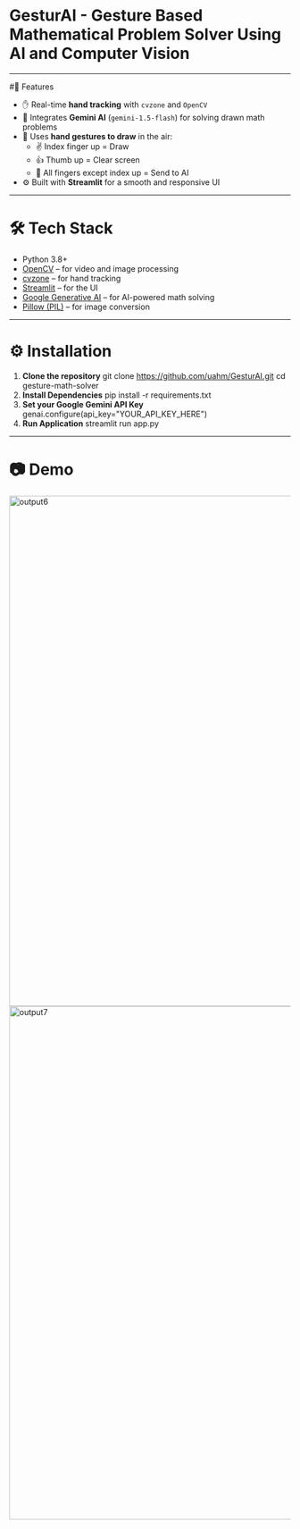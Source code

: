 # GesturAI - Gesture Based Mathematical Problem Solver Using AI and Computer Vision
---

#📌 Features

- ✋ Real-time **hand tracking** with `cvzone` and `OpenCV`
- 🧠 Integrates **Gemini AI** (`gemini-1.5-flash`) for solving drawn math problems
- 🎨 Uses **hand gestures to draw** in the air:
  - ✌️ Index finger up = Draw
  - 👍 Thumb up = Clear screen
  - 🤚 All fingers except index up = Send to AI
- ⚙️ Built with **Streamlit** for a smooth and responsive UI

---

# 🛠️ Tech Stack

- Python 3.8+
- [OpenCV](https://opencv.org/) – for video and image processing
- [cvzone](https://github.com/cvzone/cvzone) – for hand tracking
- [Streamlit](https://streamlit.io/) – for the UI
- [Google Generative AI](https://ai.google.dev/) – for AI-powered math solving
- [Pillow (PIL)](https://python-pillow.org/) – for image conversion

---

# ⚙️ Installation

1. **Clone the repository**
git clone https://github.com/uahm/GesturAI.git
cd gesture-math-solver
3. **Install Dependencies**
pip install -r requirements.txt
5. **Set your Google Gemini API Key**
genai.configure(api_key="YOUR_API_KEY_HERE")
7. **Run Application**
streamlit run app.py

---

# 📷 Demo

<img width="914" alt="output6" src="https://github.com/user-attachments/assets/286d8118-f7b9-46af-820a-f613d4de05fb" />


<img width="919" alt="output7" src="https://github.com/user-attachments/assets/6f8308ca-e0e9-4324-84f1-6d7304cc6a9f" />
